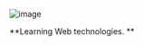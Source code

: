 ![image](https://user-images.githubusercontent.com/84650411/186408523-a63a0e9c-ccf6-451b-8a55-353d56208fc2.png)

**Learning Web technologies.
**
